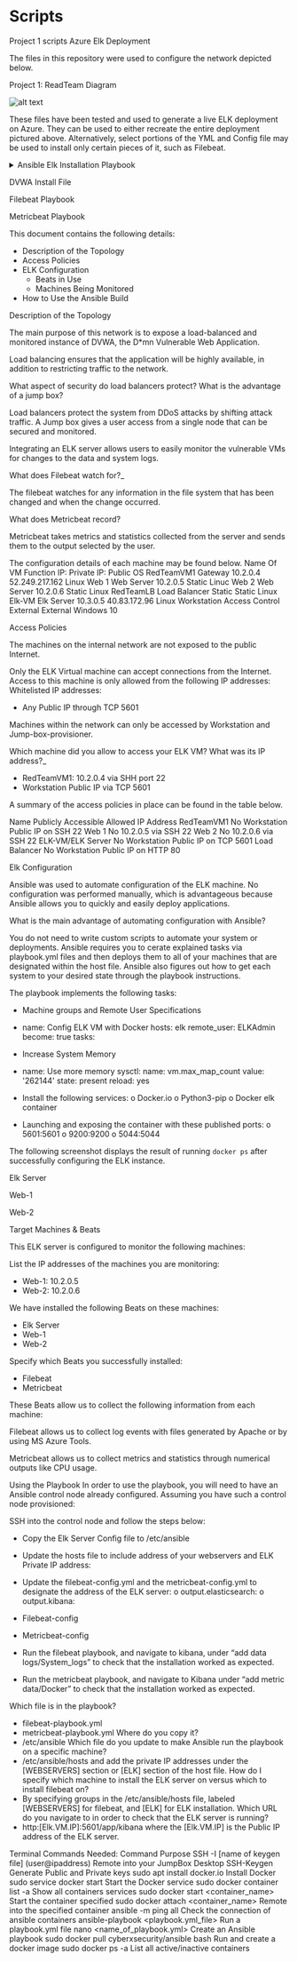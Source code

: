 # Scripts
Project 1 scripts
Azure Elk Deployment

The files in this repository were used to configure the network depicted below.

Project 1: ReadTeam Diagram

 ![alt text](https://github.com/juliexo/Scripts/blob/main/diagrams/Red_Team_Diagram.png)

These files have been tested and used to generate a live ELK deployment on Azure. They can be used to either recreate the entire deployment pictured above. Alternatively, select portions of the YML and Config file may be used to install only certain pieces of it, such as Filebeat.

<p>
  <details>
    <summary>Ansible Elk Installation Playbook</summary>
<pre><code>---
- name: Configure ELK
  hosts: elk
  remote_user: ELKAdmin
  become: True
  tasks:

  - name: use more memory
    sysctl:
      name: vm.max_map_count
      value: "262144"
      state: present
      reload: yes

  - name: docker.io
    apt:
      update_cache: yes
      name: docker.io
      state: present

  - name: Install pip3
    apt:
      force_apt_get: yes
      name: python3-pip
      state: present

  - name: install python module
    pip:
      name: docker
      state: present

  - name: elk container
    docker_container:
      name: elk
      image: sebp/elk:761
      state: started
      restart_policy: always
      published_ports:
                - 5601:5601
                - 9200:9200
                - 5044:5044

  - name: Enable service docker on boot
    systemd:
      name: docker
      enabled: yes
</code></pre>


  </details>
  </p>
  

DVWA Install File

Filebeat Playbook

Metricbeat Playbook


This document contains the following details:
- Description of the Topology
- Access Policies
- ELK Configuration
  - Beats in Use
  - Machines Being Monitored
- How to Use the Ansible Build


Description of the Topology

The main purpose of this network is to expose a load-balanced and monitored instance of DVWA, the D*mn Vulnerable Web Application.

Load balancing ensures that the application will be highly available, in addition to restricting traffic to the network.

What aspect of security do load balancers protect? What is the advantage of a jump box?

Load balancers protect the system from DDoS attacks by shifting attack traffic.  A Jump box gives a user access from a single node that can be secured and monitored.


Integrating an ELK server allows users to easily monitor the vulnerable VMs for changes to the data and system logs.

What does Filebeat watch for?_

The filebeat watches for any information in the file system that has been changed and when the change occurred.

What does Metricbeat record?

Metricbeat takes metrics and statistics collected from the server and sends them to the output selected by the user.

The configuration details of each machine may be found below.
Name Of VM	Function	IP: Private	IP: Public	OS
RedTeamVM1	Gateway	10.2.0.4	52.249.217.162	Linux
Web 1 	Web Server	10.2.0.5	Static	Linuc
Web 2 	Web Server	10.2.0.6	Static	Linux
RedTeamLB	Load Balancer	Static	Static	Linux
Elk-VM	Elk Server	10.3.0.5	40.83.172.96	Linux
Workstation	Access Control	External	External	Windows 10





Access Policies 

The machines on the internal network are not exposed to the public Internet. 

Only the ELK Virtual machine can accept connections from the Internet. Access to this machine is only allowed from the following IP addresses:
Whitelisted IP addresses:

-	Any Public IP through TCP 5601

Machines within the network can only be accessed by Workstation and Jump-box-provisioner.

Which machine did you allow to access your ELK VM? What was its IP address?_

-	RedTeamVM1: 10.2.0.4 via SHH port 22
-	Workstation Public IP via TCP 5601

A summary of the access policies in place can be found in the table below.

Name	Publicly Accessible	Allowed IP Address
RedTeamVM1	No	Workstation Public IP on SSH 22
Web 1 	No	10.2.0.5 via SSH 22
Web 2 	No 	10.2.0.6 via SSH 22
ELK-VM/ELK Server	No	Workstation Public IP on TCP 5601
Load Balancer	No	Workstation Public IP on HTTP 80

Elk Configuration

Ansible was used to automate configuration of the ELK machine. No configuration was performed manually, which is advantageous because Ansible allows you to quickly and easily deploy applications. 

What is the main advantage of automating configuration with Ansible?

You do not need to write custom scripts to automate your system or deployments. Ansible requires you to cerate explained tasks via playbook.yml files and then deploys them to all of your machines that are designated within the host file. Ansible also figures out how to get each system to your desired state through the playbook instructions.



The playbook implements the following tasks:

-	Machine groups and Remote User Specifications 

-  name: Config ELK VM with Docker
  	  hosts: elk
  	  remote_user: ELKAdmin
  	  become: true
      tasks:

-	Increase System Memory

-  name: Use more memory
    sysctl:
    name: vm.max_map_count
    value: '262144'
    state: present
    reload: yes

-	Install the following services:
o	Docker.io
o	Python3-pip
o	Docker elk container
-	Launching and exposing the container with these published ports:
o	5601:5601
o	9200:9200
o	5044:5044

The following screenshot displays the result of running `docker ps` after successfully configuring the ELK instance.

Elk Server
  

Web-1
 

Web-2
 




Target Machines & Beats

This ELK server is configured to monitor the following machines:

List the IP addresses of the machines you are monitoring:

-	Web-1: 10.2.0.5
-	Web-2: 10.2.0.6

We have installed the following Beats on these machines:

-	Elk Server
-	Web-1
-	Web-2

Specify which Beats you successfully installed:

-	Filebeat
-	Metricbeat

These Beats allow us to collect the following information from each machine:

Filebeat allows us to collect log events with files generated by Apache or by using MS Azure Tools.

Metricbeat allows us to collect metrics and statistics through numerical outputs like CPU usage.

Using the Playbook
In order to use the playbook, you will need to have an Ansible control node already configured. Assuming you have such a control node provisioned: 

SSH into the control node and follow the steps below:

-	Copy the Elk Server Config file to /etc/ansible
 


-	Update the hosts file to include address of your webservers and ELK Private IP address:
 

-	Update the filebeat-config.yml and the metricbeat-config.yml to designate the address of the ELK server:
o	output.elasticsearch:
o	output.kibana:

-	Filebeat-config 
 
 




-	Metricbeat-config
 
 

-	Run the filebeat playbook, and navigate to kibana, under “add data logs/System_logs” to check that the installation worked as expected.  

-	Run the metricbeat playbook, and navigate to Kibana under “add metric data/Docker” to check that the installation worked as expected.  

Which file is in the playbook?
-	filebeat-playbook.yml
-	metricbeat-playbook.yml
Where do you copy it?
-	/etc/ansible
Which file do you update to make Ansible run the playbook on a specific machine?
-	/etc/ansible/hosts and add the private IP addresses under the [WEBSERVERS] section or [ELK] section of the host file.
How do I specify which machine to install the ELK server on versus which to install filebeat on?
-	By specifying groups in the /etc/ansible/hosts file, labeled [WEBSERVERS] for filebeat, and [ELK] for ELK installation.
Which URL do you navigate to in order to check that the ELK server is running?
-	http:[Elk.VM.IP]:5601/app/kibana where the [Elk.VM.IP] is the Public IP address of the ELK server.

Terminal Commands Needed:
Command	Purpose
SSH -I [name of keygen file] (user@ipaddress)	Remote into your JumpBox Desktop
SSH-Keygen	Generate Public and Private keys
sudo apt install docker.io	Install Docker
sudo service docker start	Start the Docker service
sudo docker container list -a	Show all containers services
sudo docker start <container_name>	Start the container specified
sudo docker attach <container_name>	Remote into the specified container
ansible -m ping all	Check the connection of ansible containers
ansible-playbook <playbook.yml_file>	Run a playbook.yml file
nano <name_of_playbook.yml>	Create an Ansible playbook
sudo docker pull cyberxsecurity/ansible bash	Run and create a docker image
sudo docker ps -a 	List all active/inactive containers


